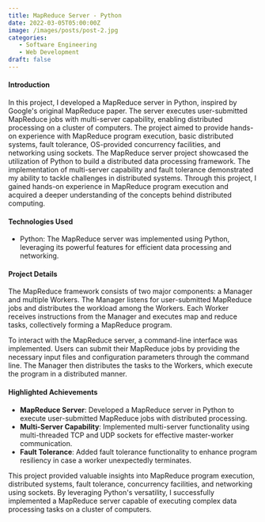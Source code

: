 ```yaml
---
title: MapReduce Server - Python
date: 2022-03-05T05:00:00Z
image: /images/posts/post-2.jpg
categories:
   - Software Engineering
   - Web Development
draft: false
---
```


#### Introduction
In this project, I developed a MapReduce server in Python, inspired by Google's original MapReduce paper. The server executes user-submitted MapReduce jobs with multi-server capability, enabling distributed processing on a cluster of computers. The project aimed to provide hands-on experience with MapReduce program execution, basic distributed systems, fault tolerance, OS-provided concurrency facilities, and networking using sockets. The MapReduce server project showcased the utilization of Python to build a distributed data processing framework. The implementation of multi-server capability and fault tolerance demonstrated my ability to tackle challenges in distributed systems. Through this project, I gained hands-on experience in MapReduce program execution and acquired a deeper understanding of the concepts behind distributed computing.

#### Technologies Used
- Python: The MapReduce server was implemented using Python, leveraging its powerful features for efficient data processing and networking.

#### Project Details
The MapReduce framework consists of two major components: a Manager and multiple Workers. The Manager listens for user-submitted MapReduce jobs and distributes the workload among the Workers. Each Worker receives instructions from the Manager and executes map and reduce tasks, collectively forming a MapReduce program.

To interact with the MapReduce server, a command-line interface was implemented. Users can submit their MapReduce jobs by providing the necessary input files and configuration parameters through the command line. The Manager then distributes the tasks to the Workers, which execute the program in a distributed manner.

#### Highlighted Achievements
- **MapReduce Server**: Developed a MapReduce server in Python to execute user-submitted MapReduce jobs with distributed processing.
- **Multi-Server Capability**: Implemented multi-server functionality using multi-threaded TCP and UDP sockets for effective master-worker communication.
- **Fault Tolerance**: Added fault tolerance functionality to enhance program resiliency in case a worker unexpectedly terminates.

This project provided valuable insights into MapReduce program execution, distributed systems, fault tolerance, concurrency facilities, and networking using sockets. By leveraging Python's versatility, I successfully implemented a MapReduce server capable of executing complex data processing tasks on a cluster of computers.
